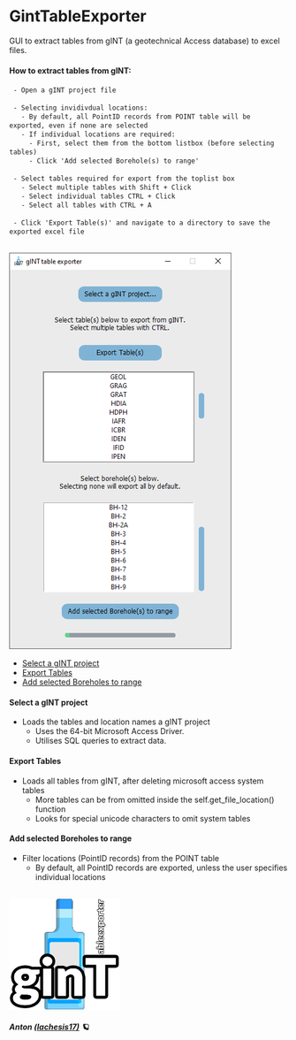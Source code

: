 # GintTableExporter
GUI to extract tables from gINT (a geotechnical Access database) to excel files.
<br>

#### How to extract tables from gINT:
     - Open a gINT project file
     
     - Selecting invidivdual locations:
       - By default, all PointID records from POINT table will be exported, even if none are selected
       - If individual locations are required:
         - First, select them from the bottom listbox (before selecting tables) 
         - Click 'Add selected Borehole(s) to range'
         
     - Select tables required for export from the toplist box
       - Select multiple tables with Shift + Click
       - Select individual tables CTRL + Click
       - Select all tables with CTRL + A
       
     - Click 'Export Table(s)' and navigate to a directory to save the exported excel file

<br>

<img src="common/ginttableexporter.png" data-canonical-src="common/ginttableexporter.png"/>
<br>

 - [Select a gINT project](#select-a-gint-project)
 - [Export Tables](#export-tables)
 - [Add selected Boreholes to range](#add-selected-boreholes-to-range)


#### Select a gINT project
  - Loads the tables and location names a gINT project
    - Uses the 64-bit Microsoft Access Driver.
    - Utilises SQL queries to extract data.

#### Export Tables
  - Loads all tables from gINT, after deleting microsoft access system tables
    - More tables can be from omitted inside the self.get_file_location() function
    - Looks for special unicode characters to omit system tables

#### Add selected Boreholes to range
  - Filter locations (PointID records) from the POINT table 
    - By default, all PointID records are exported, unless the user specifies individual locations

<br>

<img src="common/ginttableexporter_2.png" data-canonical-src="common/ginttableexporter_2.png" width="200"/>

<br>

##### Anton [(lachesis17)](https://github.com/lachesis17) 🪐
